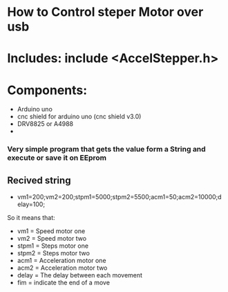 # How to Control steper Motor over usb

# Includes: include <AccelStepper.h>
# Components: 
- Arduino uno
- cnc shield for arduino uno (cnc shield v3.0)
- DRV8825 or A4988 
- 
### Very simple program that gets the value form a String and execute or save it on EEprom

## Recived string 
 - vm1=200;vm2=200;stpm1=5000;stpm2=5500;acm1=50;acm2=10000;delay=100;

So it means that:
- vm1 = Speed  motor one
- vm2 = Speed  motor two
- stpm1 = Steps motor one
- stpm2 = Steps motor two
- acm1 = Acceleration motor one
- acm2 = Acceleration motor two
- delay = The delay between each movement
- fim = indicate the end of a move
